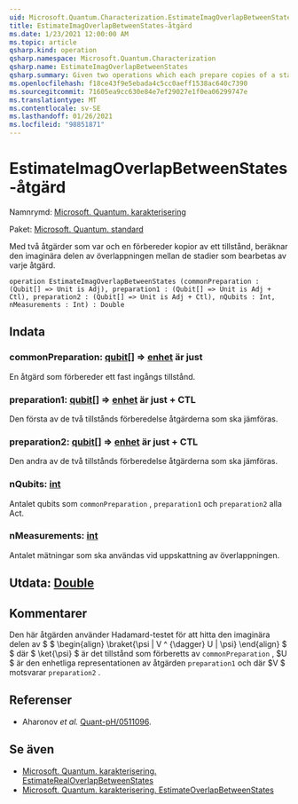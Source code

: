 ```yaml
---
uid: Microsoft.Quantum.Characterization.EstimateImagOverlapBetweenStates
title: EstimateImagOverlapBetweenStates-åtgärd
ms.date: 1/23/2021 12:00:00 AM
ms.topic: article
qsharp.kind: operation
qsharp.namespace: Microsoft.Quantum.Characterization
qsharp.name: EstimateImagOverlapBetweenStates
qsharp.summary: Given two operations which each prepare copies of a state, estimates the imaginary part of the overlap between the states prepared by each operation.
ms.openlocfilehash: f18ce43f9e5ebada4c5cc0aeff1538ac640c7390
ms.sourcegitcommit: 71605ea9cc630e84e7ef29027e1f0ea06299747e
ms.translationtype: MT
ms.contentlocale: sv-SE
ms.lasthandoff: 01/26/2021
ms.locfileid: "98851871"
---
```

# <a name="estimateimagoverlapbetweenstates-operation"></a>EstimateImagOverlapBetweenStates-åtgärd

Namnrymd: [Microsoft. Quantum. karakterisering](xref:Microsoft.Quantum.Characterization)

Paket: [Microsoft. Quantum. standard](https://nuget.org/packages/Microsoft.Quantum.Standard)


Med två åtgärder som var och en förbereder kopior av ett tillstånd, beräknar den imaginära delen av överlappningen mellan de stadier som bearbetas av varje åtgärd.

```qsharp
operation EstimateImagOverlapBetweenStates (commonPreparation : (Qubit[] => Unit is Adj), preparation1 : (Qubit[] => Unit is Adj + Ctl), preparation2 : (Qubit[] => Unit is Adj + Ctl), nQubits : Int, nMeasurements : Int) : Double
```


## <a name="input"></a>Indata

### <a name="commonpreparation--qubit--unit--is-adj"></a>commonPreparation: [qubit](xref:microsoft.quantum.lang-ref.qubit)[] => [enhet](xref:microsoft.quantum.lang-ref.unit)  är just

En åtgärd som förbereder ett fast ingångs tillstånd.


### <a name="preparation1--qubit--unit--is-adj--ctl"></a>preparation1: [qubit](xref:microsoft.quantum.lang-ref.qubit)[] => [enhet](xref:microsoft.quantum.lang-ref.unit)  är just + CTL

Den första av de två tillstånds förberedelse åtgärderna som ska jämföras.


### <a name="preparation2--qubit--unit--is-adj--ctl"></a>preparation2: [qubit](xref:microsoft.quantum.lang-ref.qubit)[] => [enhet](xref:microsoft.quantum.lang-ref.unit)  är just + CTL

Den andra av de två tillstånds förberedelse åtgärderna som ska jämföras.


### <a name="nqubits--int"></a>nQubits: [int](xref:microsoft.quantum.lang-ref.int)

Antalet qubits som `commonPreparation` , `preparation1` och `preparation2` alla Act.


### <a name="nmeasurements--int"></a>nMeasurements: [int](xref:microsoft.quantum.lang-ref.int)

Antalet mätningar som ska användas vid uppskattning av överlappningen.



## <a name="output--double"></a>Utdata: [Double](xref:microsoft.quantum.lang-ref.double)



## <a name="remarks"></a>Kommentarer

Den här åtgärden använder Hadamard-testet för att hitta den imaginära delen av $ $ \begin{align} \braket{\psi | V ^ {\dagger} U | \psi} \end{align} $ $ där $ \ket{\psi} $ är det tillstånd som förberetts av `commonPreparation` , $U $ är den enhetliga representationen av åtgärden `preparation1` och där $V $ motsvarar `preparation2` .

## <a name="references"></a>Referenser

- Aharonov *et al.* [Quant-pH/0511096](https://arxiv.org/abs/quant-ph/0511096).

## <a name="see-also"></a>Se även

- [Microsoft. Quantum. karakterisering. EstimateRealOverlapBetweenStates](xref:Microsoft.Quantum.Characterization.EstimateRealOverlapBetweenStates)
- [Microsoft. Quantum. karakterisering. EstimateOverlapBetweenStates](xref:Microsoft.Quantum.Characterization.EstimateOverlapBetweenStates)